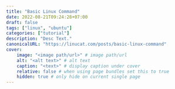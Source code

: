 ```yaml
---
title: "Basic Linux Command"
date: 2022-08-21T09:24:28+07:00
draft: false
tags: ["linux", "ubuntu"]
categories: ["tutorial"]
description: "Desc Text."
canonicalURL: "https://linucat.com/posts/basic-linux-command"
cover:
    image: "<image path/url>" # image path/url
    alt: "<alt text>" # alt text
    caption: "<text>" # display caption under cover
    relative: false # when using page bundles set this to true
    hidden: true # only hide on current single page
---
```



